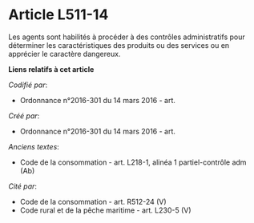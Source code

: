 # Article L511-14

Les agents sont habilités à procéder à des contrôles administratifs pour déterminer les caractéristiques des produits ou des
services ou en apprécier le caractère dangereux.

**Liens relatifs à cet article**

_Codifié par_:

  - Ordonnance n°2016-301 du 14 mars 2016 - art.

_Créé par_:

  - Ordonnance n°2016-301 du 14 mars 2016 - art.

_Anciens textes_:

  - Code de la consommation - art. L218-1, alinéa 1 partiel-contrôle adm (Ab)

_Cité par_:

  - Code de la consommation - art. R512-24 (V)
  - Code rural et de la pêche maritime - art. L230-5 (V)
